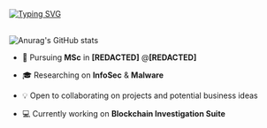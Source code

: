 <a href="https://git.io/typing-svg">
   <img src="https://readme-typing-svg.demolab.com?font=Fira+Code&size=18&duration=2500&pause=800&color=7fff00&multiline=true&repeat=false&width=530&height=80&lines=Arb1trage;MSc+InfoSec+Researcher+%7C+Software+Engineer;Blockchain+%7C+Automation+%7C+Bots" alt="Typing SVG" />
</a>
<br/>
<br/>

![Anurag's GitHub stats](https://github-readme-stats.vercel.app/api?username=arb1trage&theme=chartreuse-dark&show_icons=true)

* 📖 Pursuing **MSc** in **[REDACTED]** @**[REDACTED]**

* 🎓 Researching on **InfoSec** & **Malware**

* 💡 Open to collaborating on projects and potential business ideas

* 💻 Currently working on **Blockchain Investigation Suite**

